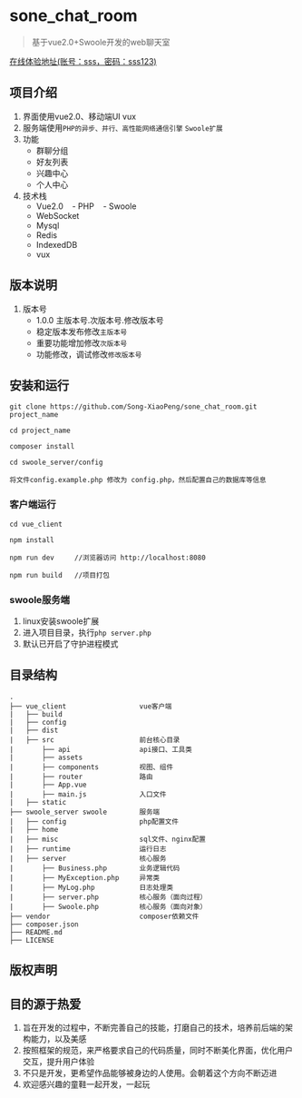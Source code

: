 ﻿# sone_chat_room
> 基于vue2.0+Swoole开发的web聊天室

[在线体验地址(账号：sss，密码：sss123)](http://sone.timeline.hellobirds.top)

## 项目介绍
1. 界面使用vue2.0、移动端UI vux
2. 服务端使用`PHP的异步、并行、高性能网络通信引擎` `Swoole扩展`
3. 功能
    - 群聊分组
    - 好友列表
    - 兴趣中心
    - 个人中心
4. 技术栈
    - Vue2.0 
    - PHP
    - Swoole
    - WebSocket
    - Mysql 
    - Redis 
    - IndexedDB
    - vux

## 版本说明
1. 版本号
	- 1.0.0 主版本号.次版本号.修改版本号
	- 稳定版本发布修改`主版本号`
	- 重要功能增加修改`次版本号`
	- 功能修改，调试修改`修改版本号`

## 安装和运行
```
git clone https://github.com/Song-XiaoPeng/sone_chat_room.git project_name

cd project_name 

composer install

cd swoole_server/config 

将文件config.example.php 修改为 config.php，然后配置自己的数据库等信息

```

### 客户端运行
``` 
cd vue_client

npm install

npm run dev     //浏览器访问 http://localhost:8080

npm run build   //项目打包

```

### swoole服务端
1. linux安装swoole扩展
2. 进入项目目录，执行`php server.php` 
3. 默认已开启了守护进程模式

## 目录结构
```
.
├── vue_client                  vue客户端
|   ├── build 
|   ├── config 
|   ├── dist 
|   ├── src                     前台核心目录
|       ├── api                 api接口、工具类
|       ├── assets 
|       ├── components          视图、组件
|       ├── router              路由
|       ├── App.vue 
|       ├── main.js             入口文件
|   ├── static 
├── swoole_server swoole        服务端
|   ├── config                  php配置文件
|   ├── home 
|   ├── misc                    sql文件、nginx配置
|   ├── runtime                 运行日志
|   ├── server                  核心服务
|       ├── Business.php        业务逻辑代码
|       ├── MyException.php     异常类
|       ├── MyLog.php           日志处理类
|       ├── server.php          核心服务（面向过程）
|       ├── Swoole.php          核心服务（面向对象）
├── vendor                      composer依赖文件
├── composer.json
├── README.md
├── LICENSE
```
## 版权声明

## 目的源于热爱
1. 旨在开发的过程中，不断完善自己的技能，打磨自己的技术，培养前后端的架构能力，以及美感
2. 按照框架的规范，来严格要求自己的代码质量，同时不断美化界面，优化用户交互，提升用户体验
3. 不只是开发，更希望作品能够被身边的人使用。会朝着这个方向不断迈进
4. 欢迎感兴趣的童鞋一起开发，一起玩
